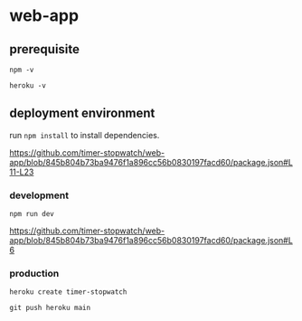 # web-app

## prerequisite

`npm -v`

`heroku -v`

## deployment environment

run `npm install` to install dependencies.

https://github.com/timer-stopwatch/web-app/blob/845b804b73ba9476f1a896cc56b0830197facd60/package.json#L11-L23

### development

`npm run dev`

https://github.com/timer-stopwatch/web-app/blob/845b804b73ba9476f1a896cc56b0830197facd60/package.json#L6

### production

`heroku create timer-stopwatch`

`git push heroku main`